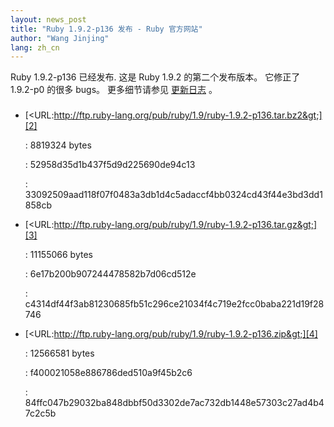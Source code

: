 ```yaml
---
layout: news_post
title: "Ruby 1.9.2-p136 发布 - Ruby 官方网站"
author: "Wang Jinjing"
lang: zh_cn
---
```


 Ruby 1.9.2-p136 已经发布. 这是 Ruby 1.9.2 的第二个发布版本。 它修正了 1.9.2-p0 的很多 bugs。 更多细节请参见 [更新日志][1] 。

### 

* [&lt;URL:http://ftp.ruby-lang.org/pub/ruby/1.9/ruby-1.9.2-p136.tar.bz2&gt;][2]
  
  : 8819324 bytes
  
  
  : 52958d35d1b437f5d9d225690de94c13
  
  
  : 33092509aad118f07f0483a3db1d4c5adaccf4bb0324cd43f44e3bd3dd1858cb

* [&lt;URL:http://ftp.ruby-lang.org/pub/ruby/1.9/ruby-1.9.2-p136.tar.gz&gt;][3]
  
  : 11155066 bytes
  
  
  : 6e17b200b907244478582b7d06cd512e
  
  
  : c4314df44f3ab81230685fb51c296ce21034f4c719e2fcc0baba221d19f28746

* [&lt;URL:http://ftp.ruby-lang.org/pub/ruby/1.9/ruby-1.9.2-p136.zip&gt;][4]
  
  : 12566581 bytes
  
  
  : f400021058e886786ded510a9f45b2c6
  
  
  : 84ffc047b29032ba848dbbf50d3302de7ac732db1448e57303c27ad4b47c2c5b



[1]: http://svn.ruby-lang.org/repos/ruby/tags/v1_9_2_136/ChangeLog 
[2]: http://ftp.ruby-lang.org/pub/ruby/1.9/ruby-1.9.2-p136.tar.bz2 
[3]: http://ftp.ruby-lang.org/pub/ruby/1.9/ruby-1.9.2-p136.tar.gz 
[4]: http://ftp.ruby-lang.org/pub/ruby/1.9/ruby-1.9.2-p136.zip 
